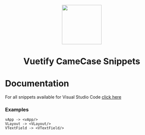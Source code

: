 <p align="center">
  <img height="130px"
  src="https://raw.githubusercontent.com/Coder911th/Vuetify-CamelCase-Snippets/master/img/logo.png">
</p>
<h1 align="center">Vuetify CameCase Snippets</h1>

# Documentation
For all snippets available for Visual Studio Code [click here](https://github.com/Coder911th/Vuetify-CamelCase-Snippets/blob/master/documentation.md)

### Examples
```
vApp -> <vApp/>
VLayout -> <VLayout/>
VTextField -> <VTextField/>
```